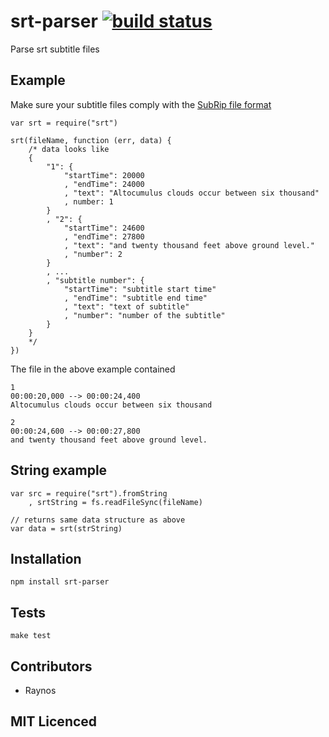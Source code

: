 # srt-parser [![build status][1]][2]

Parse srt subtitle files

## Example

Make sure your subtitle files comply with the [SubRip file format][3]

    var srt = require("srt")

    srt(fileName, function (err, data) {
        /* data looks like
        {
            "1": {
                "startTime": 20000
                , "endTime": 24000
                , "text": "Altocumulus clouds occur between six thousand"
                , number: 1
            }
            , "2": {
                "startTime": 24600
                , "endTime": 27800
                , "text": "and twenty thousand feet above ground level."
                , "number": 2
            }
            , ...
            , "subtitle number": {
                "startTime": "subtitle start time"
                , "endTime": "subtitle end time"
                , "text": "text of subtitle"
                , "number": "number of the subtitle"
            }
        }
        */
    })

The file in the above example contained

    1
    00:00:20,000 --> 00:00:24,400
    Altocumulus clouds occur between six thousand

    2
    00:00:24,600 --> 00:00:27,800
    and twenty thousand feet above ground level.

## String example

    var src = require("srt").fromString
        , srtString = fs.readFileSync(fileName)

    // returns same data structure as above
    var data = srt(strString)


## Installation

`npm install srt-parser`

## Tests

`make test`

## Contributors

 - Raynos

## MIT Licenced

  [1]: https://secure.travis-ci.org/Raynos/srt-parser.png
  [2]: http://travis-ci.org/Raynos/srt-parser
  [3]: http://en.wikipedia.org/wiki/SubRip